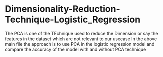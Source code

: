 # Dimensionality-Reduction-Technique-Logistic_Regression
The PCA is one of the TEchnique used to reduce the Dimension or say the features in the dataset which are not relevant to our usecase
In the above main file the approach is to use PCA in the logistic regression model and compare the accuracy of the model with and without PCA technique 
